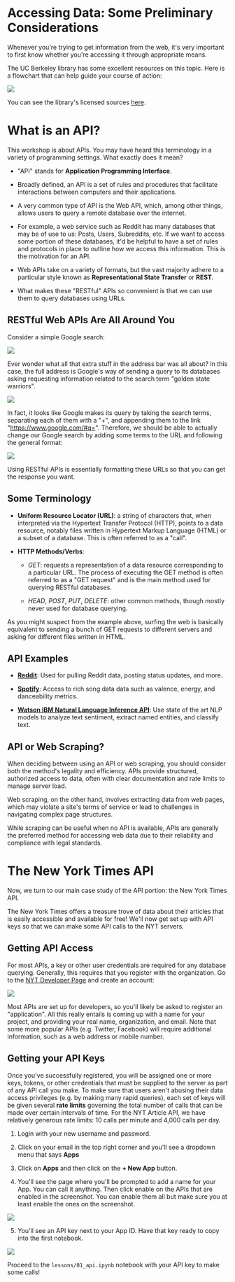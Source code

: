 # Accessing Data: Some Preliminary Considerations

Whenever you're trying to get information from the web, it's very important to first know whether you're accessing it through appropriate means.

The UC Berkeley library has some excellent resources on this topic. Here is a flowchart that can help guide your course of action:

![](../images/scraping_flowchart.png)

You can see the library's licensed sources [here](http://guides.lib.berkeley.edu/text-mining).

# What is an API?

This workshop is about APIs. You may have heard this terminology in a variety of programming settings. What exactly does it mean?

* "API" stands for **Application Programming Interface**.

* Broadly defined, an API is a set of rules and procedures that facilitate interactions between computers and their applications.

* A very common type of API is the Web API, which, among other things, allows users to query a remote database over the internet.

* For example, a web service such as Reddit has many databases that may be of use to us: Posts, Users, Subreddits, etc. If we want to access some portion of these databases, it'd be helpful to have a set of rules and protocols in place to outline how we access this information. This is the motivation for an API.

* Web APIs take on a variety of formats, but the vast majority adhere to a particular style known as **Representational State Transfer** or **REST**.

* What makes these "RESTful" APIs so convenient is that we can use them to query databases using URLs.

## RESTful Web APIs Are All Around You

Consider a simple Google search:

![](../images/google_search.png)

Ever wonder what all that extra stuff in the address bar was all about?  In this case, the full address is Google's way of sending a query to its databases asking requesting information related to the search term "golden state warriors". 

![](../images/google_link.png)

In fact, it looks like Google makes its query by taking the search terms, separating each of them with a "+", and appending them to the link "https://www.google.com/#q=".  Therefore, we should be able to actually change our Google search by adding some terms to the URL and following the general format:

![](../images/google_link_change.png)

Using RESTful APIs is essentially formatting these URLs so that you can get the response you want.

## Some Terminology

* **Uniform Resource Locator (URL)**: a string of characters that, when interpreted via the Hypertext Transfer Protocol (HTTP), points to a data resource, notably files written in Hypertext Markup Language (HTML) or a subset of a database.  This is often referred to as a "call".

* **HTTP Methods/Verbs**:

    + *GET*: requests a representation of a data resource corresponding to a particular URL.  The process of executing the GET method is often referred to as a "GET request" and is the main method used for querying RESTful databases.
    
    + *HEAD*, *POST*, *PUT*, *DELETE*: other common methods, though mostly never used for database querying.
    
As you might suspect from the example above, surfing the web is basically equivalent to sending a bunch of GET requests to different servers and asking for different files written in HTML.

## API Examples

- [**Reddit**](https://www.reddit.com/dev/api/):
Used for pulling Reddit data, posting status updates, and more. 

- [**Spotify**](https://developer.spotify.com/):
Access to rich song data data such as valence, energy, and danceability metrics.

-  [**Watson IBM Natural Language Inference API**](https://cloud.ibm.com/apidocs/natural-language-understanding):
Use state of the art NLP models to analyze text sentiment, extract named entities, and classify text.

## API or Web Scraping?

When deciding between using an API or web scraping, you should consider both the method's legality and efficiency. APIs provide structured, authorized access to data, often with clear documentation and rate limits to manage server load. 

Web scraping, on the other hand, involves extracting data from web pages, which may violate a site's terms of service or lead to challenges in navigating complex page structures. 

While scraping can be useful when no API is available, APIs are generally the preferred method for accessing web data due to their reliability and compliance with legal standards.

# The New York Times API

Now, we turn to our main case study of the API portion: the New York Times API.

The New York Times offers a treasure trove of data about their articles that is easily accessible and available for free! We'll now get set up with API keys so that we can make some API calls to the NYT servers.

## Getting API Access

For most APIs, a key or other user credentials are required for any database querying.  Generally, this requires that you register with the organization. Go to the [NYT Developer Page](http://developer.nytimes.com/) and create an account:

![](../images/nytimes_start.png)

Most APIs are set up for developers, so you'll likely be asked to register an "application".  All this really entails is coming up with a name for your project, and providing your real name, organization, and email.  Note that some more popular APIs (e.g. Twitter, Facebook) will require additional information, such as a web address or mobile number.

## Getting your API Keys

Once you've successfully registered, you will be assigned one or more keys, tokens, or other credentials that must be supplied to the server as part of any API call you make.  To make sure that users aren't abusing their data access privileges (e.g. by making many rapid queries), each set of keys will be given several **rate limits** governing the total number of calls that can be made over certain intervals of time.  For the NYT Article API, we have relatively generous rate limits: 10 calls per minute and 4,000 calls per day.

1. Login with your new username and password.

2. Click on your email in the top right corner and you'll see a dropdown menu that says **Apps**

3. Click on **Apps** and then click on the **+ New App** button.

4. You'll see the page where you'll be prompted to add a name for your App. You can call it anything. Then click enable on the APIs that are enabled in the screenshot. You can enable them all but make sure you at least enable the ones on the screenshot. 

![](../images/nytimes_app.png)

5. You'll see an API key next to your App ID. Have that key ready to copy into the first notebook.

![](../images/nytimes_key.png)

Proceed to the `lessons/01_api.ipynb` notebook with your API key to make some calls!
